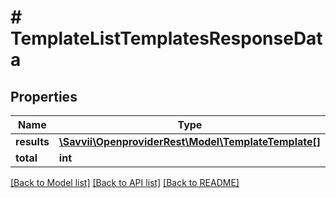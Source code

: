# # TemplateListTemplatesResponseData

## Properties

Name | Type | Description | Notes
------------ | ------------- | ------------- | -------------
**results** | [**\Savvii\OpenproviderRest\Model\TemplateTemplate[]**](TemplateTemplate.md) |  | [optional]
**total** | **int** |  | [optional]

[[Back to Model list]](../../README.md#models) [[Back to API list]](../../README.md#endpoints) [[Back to README]](../../README.md)
